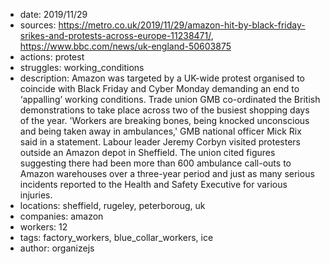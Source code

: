 - date: 2019/11/29
- sources: https://metro.co.uk/2019/11/29/amazon-hit-by-black-friday-srikes-and-protests-across-europe-11238471/, https://www.bbc.com/news/uk-england-50603875
- actions: protest
- struggles: working_conditions
- description: Amazon was targeted by a UK-wide protest organised to coincide with Black Friday and Cyber Monday demanding an end to ‘appalling’ working conditions. Trade union GMB co-ordinated the British demonstrations to take place across two of the busiest shopping days of the year. 'Workers are breaking bones, being knocked unconscious and being taken away in ambulances,' GMB national officer Mick Rix said in a statement. Labour leader Jeremy Corbyn visited protesters outside an Amazon depot in Sheffield. The union cited figures suggesting there had been more than 600 ambulance call-outs to Amazon warehouses over a three-year period and just as many serious incidents reported to the Health and Safety Executive for various injuries.
- locations: sheffield, rugeley, peterboroug, uk
- companies: amazon
- workers: 12
- tags: factory_workers, blue_collar_workers, ice
- author: organizejs
